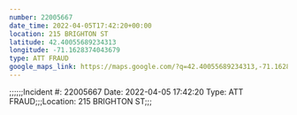 ```yaml
---
number: 22005667
date_time: 2022-04-05T17:42:20+00:00
location: 215 BRIGHTON ST
latitude: 42.40055689234313
longitude: -71.1628374043679
type: ATT FRAUD
google_maps_link: https://maps.google.com/?q=42.40055689234313,-71.1628374043679
---
```


;;;;;;Incident #: 22005667  Date: 2022-04-05 17:42:20   Type: ATT FRAUD;;;Location: 215 BRIGHTON ST;;;
